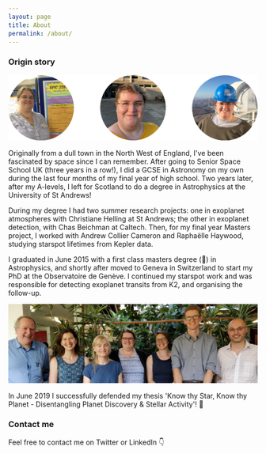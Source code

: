 ```yaml
---
layout: page
title: About
permalink: /about/
---
```

### Origin story
![Helen Giles](/images/About_Images.png)
<!-- {: style="float: right"; height="25%" width="25%"} -->
Originally from a dull town in the North West of England, I've been fascinated by space since I can remember. After going to Senior Space School UK (three years in a row!), I did a GCSE in Astronomy on my own during the last four months of my final year of high school. Two years later, after my A-levels, I left for Scotland to do a degree in Astrophysics at the University of St Andrews!
​

During my degree I had two summer research projects: one in exoplanet atmospheres with Christiane Helling at St Andrews; the other in exoplanet detection, with Chas Beichman at Caltech.
Then, for my final year Masters project, I worked with Andrew Collier Cameron and Raphaëlle Haywood, studying starspot lifetimes from Kepler data.
​

I graduated in June 2015 with a first class masters degree (:raised_hands:) in Astrophysics, and shortly after moved to Geneva in Switzerland to start my PhD at the Observatoire de Genève. I continued my starspot work and was responsible for detecting exoplanet transits from K2, and organising the follow-up.

![Helen Giles with her PhD Jury](/images/Defence_Jury.jpg)

In June 2019 I successfully defended my thesis 'Know thy Star, Know thy Planet - Disentangling Planet Discovery & Stellar Activity'! :tada:

### Contact me

Feel free to contact me on Twitter or LinkedIn :point_down:

<!-- [email@domain.com](mailto:email@domain.com) -->
